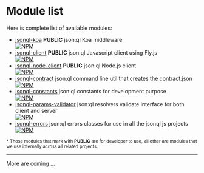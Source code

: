 # Module list

Here is complete list of available modules:

- [jsonql-koa](https://www.npmjs.com/package/jsonql-koa) **PUBLIC** json:ql Koa middleware <br />[![NPM](https://nodei.co/npm/jsonql-koa.png?compact=true)](https://npmjs.org/package/jsonql-koa)
- [jsonql-client](https://www.npmjs.com/package/jsonql-client) **PUBLIC** json:ql Javascript client using Fly.js <br />[![NPM](https://nodei.co/npm/jsonql-client.png?compact=true)](https://npmjs.org/package/jsonql-client)
- [jsonql-node-client](https://www.npmjs.com/package/jsonql-node-client) **PUBLIC** json:ql Node.js client <br />[![NPM](https://nodei.co/npm/jsonql-node-client.png?compact=true)](https://npmjs.org/package/jsonql-node-client)
- [jsonql-contract](https://www.npmjs.com/package/jsonql-contract) json:ql command line util that creates the contract.json <br />[![NPM](https://nodei.co/npm/jsonql-contract.png?compact=true)](https://npmjs.org/package/jsonql-contract)
- [jsonql-constants](https://www.npmjs.com/package/jsonql-constants) json:ql constants for development purpose <br />[![NPM](https://nodei.co/npm/jsonql-constants.png?compact=true)](https://npmjs.org/package/jsonql-constants)
- [jsonql-params-validator](https://www.npmjs.com/package/jsonql-params-validator) json:ql resolvers validate interface for both client and server <br />[![NPM](https://nodei.co/npm/jsonql-params-validator.png?compact=true)](https://npmjs.org/package/jsonql-params-validator)
- [jsonql-errors](https://www.npmjs.com/package/jsonql-errors) json:ql errors classes for use in all the jsonql js projects <br />[![NPM](https://nodei.co/npm/jsonql-errors.png?compact=true)](https://npmjs.org/package/jsonql-errors)


<small>* Those modules that mark with **PUBLIC** are for developer to use, all other are modules that we use internally across all related projects.</small>

---

More are coming ...
